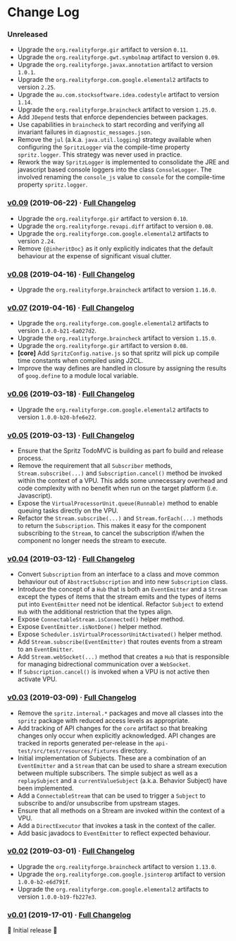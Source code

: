 # Change Log

### Unreleased

* Upgrade the `org.realityforge.gir` artifact to version `0.11`.
* Upgrade the `org.realityforge.gwt.symbolmap` artifact to version `0.09`.
* Upgrade the `org.realityforge.javax.annotation` artifact to version `1.0.1`.
* Upgrade the `org.realityforge.com.google.elemental2` artifacts to version `2.25`.
* Upgrade the `au.com.stocksoftware.idea.codestyle` artifact to version `1.14`.
* Upgrade the `org.realityforge.braincheck` artifact to version `1.25.0`.
* Add `JDepend` tests that enforce dependencies between packages.
* Use capabilities in `braincheck` to start recording and verifying all invariant failures in `diagnostic_messages.json`.
* Remove the `jul` (a.k.a. `java.util.logging`) strategy available when configuring the `SpritzLogger` via the compile-time property `spritz.logger`. This strategy was never used in practice.
* Rework the way `SpritzLogger` is implemented to consolidate the JRE and javascript based console loggers into the class `ConsoleLogger`. The involved renaming the `console_js` value to `console` for the compile-time property `spritz.logger`.

### [v0.09](https://github.com/spritz/spritz/tree/v0.09) (2019-06-22) · [Full Changelog](https://github.com/spritz/spritz/compare/v0.08...v0.09)

* Upgrade the `org.realityforge.gir` artifact to version `0.10`.
* Upgrade the `org.realityforge.revapi.diff` artifact to version `0.08`.
* Upgrade the `org.realityforge.com.google.elemental2` artifacts to version `2.24`.
* Remove `{@inheritDoc}` as it only explicitly indicates that the default behaviour at the expense of significant visual clutter.

### [v0.08](https://github.com/spritz/spritz/tree/v0.08) (2019-04-16) · [Full Changelog](https://github.com/spritz/spritz/compare/v0.07...v0.08)

* Upgrade the `org.realityforge.braincheck` artifact to version `1.16.0`.

### [v0.07](https://github.com/spritz/spritz/tree/v0.07) (2019-04-16) · [Full Changelog](https://github.com/spritz/spritz/compare/v0.06...v0.07)

* Upgrade the `org.realityforge.com.google.elemental2` artifacts to version `1.0.0-b21-6a027d2`.
* Upgrade the `org.realityforge.braincheck` artifact to version `1.15.0`.
* Upgrade the `org.realityforge.gir` artifact to version `0.08`.
* **\[core\]** Add `SpritzConfig.native.js` so that spritz will pick up compile time constants when compiled
  using J2CL.
* Improve the way defines are handled in closure by assigning the results of `goog.define` to a module local variable.

### [v0.06](https://github.com/spritz/spritz/tree/v0.06) (2019-03-18) · [Full Changelog](https://github.com/spritz/spritz/compare/v0.05...v0.06)

* Upgrade the `org.realityforge.com.google.elemental2` artifacts to version `1.0.0-b20-bfe6e22`.

### [v0.05](https://github.com/spritz/spritz/tree/v0.05) (2019-03-13) · [Full Changelog](https://github.com/spritz/spritz/compare/v0.04...v0.05)

* Ensure that the Spritz TodoMVC is building as part fo build and release process.
* Remove the requirement that all `Subscriber` methods, `Stream.subscribe(...)` and `Subscription.cancel()`
  method be invoked within the context of a VPU. This adds some unnecessary overhead and code complexity with
  no benefit when run on the target platform (i.e. Javascript).
* Expose the `VirtualProcessorUnit.queue(Runnable)` method to enable queuing tasks directly on the VPU.
* Refactor the `Stream.subscribe(...)` and `Stream.forEach(...)` methods to return the `Subscription`. This
  makes it easy for the component subscribing to the `Stream`, to cancel the subscription if/when the component
  no longer needs the stream to execute.

### [v0.04](https://github.com/spritz/spritz/tree/v0.04) (2019-03-12) · [Full Changelog](https://github.com/spritz/spritz/compare/v0.03...v0.04)

* Convert `Subscription` from an interface to a class and move common behaviour out of `AbstractSubscription`
  and into new `Subscription` class.
* Introduce the concept of a `Hub` that is both an `EventEmitter` and a `Stream` except the types
  of items that the stream emits and the types of items put into `EventEmitter` need not be identical.
  Refactor `Subject` to extend `Hub` with the additional restriction that the types align.
* Expose `ConnectableStream.isConnected()` helper method.
* Expose `EventEmitter.isNotDone()` helper method.
* Expose `Scheduler.isVirtualProcessorUnitActivated()` helper method.
* Add `Stream.subscribe(EventEmitter)` that routes events from a stream to an `EventEmitter`.
* Add `Stream.webSocket(...)` method that creates a `Hub` that is responsible for managing bidrectional
  communication over a `WebSocket`.
* If `Subscription.cancel()` is invoked when a VPU is not active then activate VPU.

### [v0.03](https://github.com/spritz/spritz/tree/v0.03) (2019-03-09) · [Full Changelog](https://github.com/spritz/spritz/compare/v0.02...v0.03)

* Remove the `spritz.internal.*` packages and move all classes into the `spritz` package with reduced access
  levels as appropriate.
* Add tracking of API changes for the `core` artifact so that breaking changes only occur when
  explicitly acknowledged. API changes are tracked in reports generated per-release in the
  `api-test/src/test/resources/fixtures` directory.
* Initial implementation of Subjects. These are a combination of an `EventEmitter` and a `Stream` that can
  be used to share a stream execution between multiple subscribers. The simple subject as well as a `replaySubject`
  and a `currentValueSubject` (a.k.a. Behavior Subject) have been implemented.
* Add a `ConnectableStream` that can be used to trigger a `Subject` to subscribe to and/or unsubscribe
  from upstream stages.
* Ensure that all methods on a Stream are invoked within the context of a VPU.
* Add a `DirectExecutor` that invokes a task in the context of the caller.
* Add basic javadocs to `EventEmitter` to reflect expected behaviour.

### [v0.02](https://github.com/spritz/spritz/tree/v0.02) (2019-03-01) · [Full Changelog](https://github.com/spritz/spritz/compare/v0.01...v0.02)

* Upgrade the `org.realityforge.braincheck` artifact to version `1.13.0`.
* Upgrade the `org.realityforge.com.google.jsinterop` artifact to version `1.0.0-b2-e6d791f`.
* Upgrade the `org.realityforge.com.google.elemental2` artifacts to version `1.0.0-b19-fb227e3`.

### [v0.01](https://github.com/spritz/spritz/tree/v0.01) (2019-17-01) · [Full Changelog](https://github.com/spritz/spritz/compare/f59605d9ede6d537d7b7d6286b2f5e34c6d246f8...v0.01)

 ‎🎉	Initial release ‎🎉
